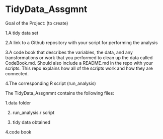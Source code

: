 # TidyData_Assgmnt

Goal of the Project: (to create)

1.A tidy data set

2.A link to a Github repository with your script for performing the analysis

3.A code book that describes the variables, the data, and any transformations or work that you performed to clean up the data called CodeBook.md. Should also include a           README.md in the repo with your scripts. This repo explains how all of the scripts work and how they are connected.

4.The corresponding R script (run_analysis)

The TidyData_Assgnmnt contains the following files:

1.data folder 

2. run_analysis.r script

3. tidy data obtained

4.code book



